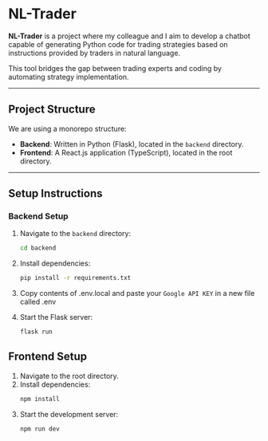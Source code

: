 # **NL-Trader**

**NL-Trader** is a project where my colleague and I aim to develop a chatbot capable of generating Python code for trading strategies based on instructions provided by traders in natural language.  

This tool bridges the gap between trading experts and coding by automating strategy implementation.

---

## **Project Structure**

We are using a monorepo structure:  

- **Backend**: Written in Python (Flask), located in the `backend` directory.  
- **Frontend**: A React.js application (TypeScript), located in the root directory.

---

## **Setup Instructions**

### **Backend Setup**

1. Navigate to the `backend` directory:
   ```bash
   cd backend
   ```
2. Install dependencies:
   ```bash
   pip install -r requirements.txt
   ```

3. Copy contents of .env.local and paste your `Google API KEY` in a new file called .env
   
4. Start the Flask server:
   ```bash
   flask run
   ```

## **Frontend Setup**

1. Navigate to the root directory.
2. Install dependencies:
   ```bash
   npm install
   ```
3. Start the development server:
   ```bash
   npm run dev
   ```
